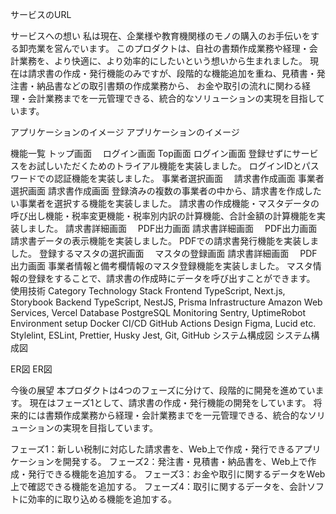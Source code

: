 サービスのURL

サービスへの想い
私は現在、企業様や教育機関様のモノの購入のお手伝いをする卸売業を営んでいます。
このプロダクトは、自社の書類作成業務や経理・会計業務を、より快適に、より効率的にしたいという想いから生まれました。
現在は請求書の作成・発行機能のみですが、段階的な機能追加を重ね、見積書・発注書・納品書などの取引書類の作成業務から、
お金や取引の流れに関わる経理・会計業務までを一元管理できる、統合的なソリューションの実現を目指しています。


アプリケーションのイメージ
アプリケーションのイメージ


機能一覧
トップ画面	　ログイン画面
Top画面	ログイン画面
登録せずにサービスをお試しいただくためのトライアル機能を実装しました。	ログインIDとパスワードでの認証機能を実装しました。
事業者選択画面	　請求書作成画面
事業者選択画面	請求書作成画面
登録済みの複数の事業者の中から、請求書を作成したい事業者を選択する機能を実装しました。	請求書の作成機能・マスタデータの呼び出し機能・税率変更機能・税率別内訳の計算機能、合計金額の計算機能を実装しました。
請求書詳細画面	　PDF出力画面
請求書詳細画面	　PDF出力画面
請求書データの表示機能を実装しました。	PDFでの請求書発行機能を実装しました。
登録するマスタの選択画面	　マスタの登録画面
請求書詳細画面	　PDF出力画面
事業者情報と備考欄情報のマスタ登録機能を実装しました。	マスタ情報の登録をすることで、請求書の作成時にデータを呼び出すことができます。
使用技術
Category	Technology Stack
Frontend	TypeScript, Next.js, Storybook
Backend	TypeScript, NestJS, Prisma
Infrastructure	Amazon Web Services, Vercel
Database	PostgreSQL
Monitoring	Sentry, UptimeRobot
Environment setup	Docker
CI/CD	GitHub Actions
Design	Figma, Lucid
etc.	Stylelint, ESLint, Prettier, Husky Jest, Git, GitHub
システム構成図
システム構成図

ER図
ER図

今後の展望
本プロダクトは4つのフェーズに分けて、段階的に開発を進めています。
現在はフェーズ1として、請求書の作成・発行機能の開発をしています。
将来的には書類作成業務から経理・会計業務までを一元管理できる、統合的なソリューションの実現を目指しています。

フェーズ1：新しい税制に対応した請求書を、Web上で作成・発行できるアプリケーションを開発する。
フェーズ2：発注書・見積書・納品書を、Web上で作成・発行できる機能を追加する。
フェーズ3：お金や取引に関するデータをWeb上で確認できる機能を追加する。
フェーズ4：取引に関するデータを、会計ソフトに効率的に取り込める機能を追加する。
